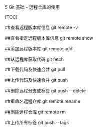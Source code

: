 5 Git 基础 - 远程仓库的使用

[TOC]

##查看远程版本库信息
git remote -v

##查看指定远程版本库信息
git remote show <remote>

##添加远程版本库
git remote add <remote> <url>

##从远程库获取代码
git fetch <remote>

##下载代码及快速合并
git pull <remote> <branch>

##上传代码及快速合并
git push <remote> <branch>

##删除远程分支或标签
git push <remote> --delete <branch>

##重命名远程仓库
git remote rename <remote> <remote-new-name>

##删除远程仓库
git remote rm <remote>

##上传所有标签
git push --tags